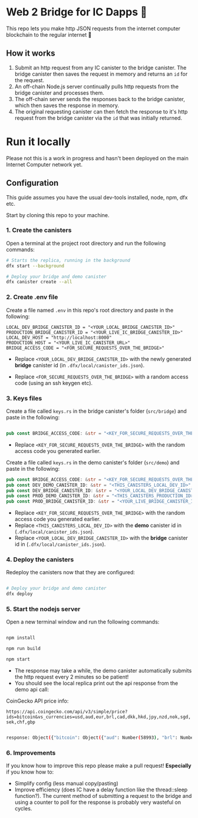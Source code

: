 # Web 2 Bridge for IC Dapps 🌉

This repo lets you make http JSON requests from the internet computer blockchain to the regular internet 🙌

## How it works

1. Submit an http request from any IC canister to the bridge canister. The bridge canister then saves the request in memory and returns an `id` for the request.
2. An off-chain Node.js server continually pulls http requests from the bridge canister and processes them.
3. The off-chain server sends the responses back to the bridge canister, which then saves the response in memory.
4. The original requesting canister can then fetch the response to it's http request from the bridge canister via the `id` that was initially returned.

# Run it locally

Please not this is a work in progress and hasn't been deployed on the main Internet Computer network yet.

## Configuration

This guide assumes you have the usual dev-tools installed, node, npm, dfx etc.

Start by cloning this repo to your machine.

### 1. Create the canisters

Open a terminal at the project root directory and run the following commands:

```bash
# Starts the replica, running in the background
dfx start --background

# Deploy your bridge and demo canister
dfx canister create --all
```

### 2. Create .env file

Create a file named `.env` in this repo's root directory and paste in the following:

```env
LOCAL_DEV_BRIDGE_CANISTER_ID = "<YOUR_LOCAL_BRIDGE_CANISTER_ID>"
PRODUCTION_BRIDGE_CANISTER_ID = "<YOUR_LIVE_IC_BRIDGE_CANISTER_ID>"
LOCAL_DEV_HOST = "http://localhost:8000"
PRODUCTION_HOST = "<YOUR_LIVE_IC_CANISTER_URL>"
BRIDGE_ACCESS_CODE = "<FOR_SECURE_REQUESTS_OVER_THE_BRIDGE>"
```

- Replace `<YOUR_LOCAL_DEV_BRIDGE_CANISTER_ID>` with the newly generated **bridge** canister id (in `.dfx/local/canister_ids.json`).

- Replace `<FOR_SECURE_REQUESTS_OVER_THE_BRIDGE>` with a random access code (using an ssh keygen etc).

### 3. Keys files

Create a file called `keys.rs` in the bridge canister's folder (`src/bridge`) and paste in the following:

```rs

pub const BRIDGE_ACCESS_CODE: &str = "<KEY_FOR_SECURE_REQUESTS_OVER_THE_BRIDGE>";

```

- Replace `<KEY_FOR_SECURE_REQUESTS_OVER_THE_BRIDGE>` with the random access code you generated earlier.

Create a file called `keys.rs` in the demo canister's folder (`src/demo`) and paste in the following:

```rs
pub const BRIDGE_ACCESS_CODE: &str = "<KEY_FOR_SECURE_REQUESTS_OVER_THE_BRIDGE>";
pub const DEV_DEMO_CANISTER_ID: &str = "<THIS_CANISTERS_LOCAL_DEV_ID>";
pub const DEV_BRIDGE_CANISTER_ID: &str = "<YOUR_LOCAL_DEV_BRIDGE_CANISTER_ID>";
pub const PROD_DEMO_CANISTER_ID: &str = "<THIS_CANISTERS_PRODUCTION_ID>";
pub const PROD_BRIDGE_CANISTER_ID: &str = "<YOUR_LIVE_BRIDGE_CANISTER_ID>";
```

- Replace `<KEY_FOR_SECURE_REQUESTS_OVER_THE_BRIDGE>` with the random access code you generated earlier.
- Replace `<THIS_CANISTERS_LOCAL_DEV_ID>` with the **demo** canister id in (`.dfx/local/canister_ids.json`).
- Replace `<YOUR_LOCAL_DEV_BRIDGE_CANISTER_ID>` with the **bridge** canister id in (`.dfx/local/canister_ids.json`).

### 4. Deploy the canisters

Redeploy the canisters now that they are configured:

```bash

# Deploy your bridge and demo canister
dfx deploy

```

### 5. Start the nodejs server

Open a new terminal window and run the following commands:

```bash

npm install

npm run build

npm start

```

- The response may take a while, the demo canister automatically submits the http request every 2 minutes so be patient!
- You should see the local replica print out the api response from the demo api call:

CoinGecko API price info:

`https://api.coingecko.com/api/v3/simple/price?ids=bitcoin&vs_currencies=usd,aud,eur,brl,cad,dkk,hkd,jpy,nzd,nok,sgd,sek,chf,gbp`

```bash

response: Object({"bitcoin": Object({"aud": Number(58993), "brl": Number(220562), "cad": Number(53472), "chf": Number(38845), "dkk": Number(275372), "eur": Number(37017), "gbp": Number(31021), "hkd": Number(327547), "jpy": Number(4849976), "nok": Number(372459), "nzd": Number(63431), "sek": Number(392317), "sgd": Number(56558), "usd": Number(41989)})})

```

### 6. Improvements

If you know how to improve this repo please make a pull request! **Especially** if you know how to:

- Simplify config (less manual copy/pasting)
- Improve efficiency (does IC have a delay function like the thread::sleep function?). The current method of submitting a request to the bridge and using a counter to poll for the response is probably very wasteful on cycles.
